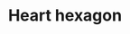 ---
title: Heart hexagon
tags: ["heart", "hexagon", "love", "like", "romance", "geometry", "symmetry"]
icon: heart-hexagon
svg: '<svg xmlns="http://www.w3.org/2000/svg" width="24" height="24" fill="none" viewBox="0 0 24 24" stroke-width="1.5" stroke-linecap="round" stroke-linejoin="round" stroke="currentColor"><path d="M10.291 9.5a1.78 1.78 0 0 0-1.781 1.781c0 1.969 3.375 4.219 3.375 4.219s3.375-2.25 3.375-4.219c0-1.219-.797-1.781-1.781-1.781-.698 0-1.302.4-1.594.985a1.78 1.78 0 0 0-1.594-.985"/><path d="M20.5 15.8V8.2a1.91 1.91 0 0 0-.944-1.645l-6.612-3.8a1.88 1.88 0 0 0-1.888 0l-6.612 3.8A1.9 1.9 0 0 0 3.5 8.2v7.602a1.91 1.91 0 0 0 .944 1.644l6.612 3.8a1.88 1.88 0 0 0 1.888 0l6.612-3.8A1.9 1.9 0 0 0 20.5 15.8"/></svg>'
---